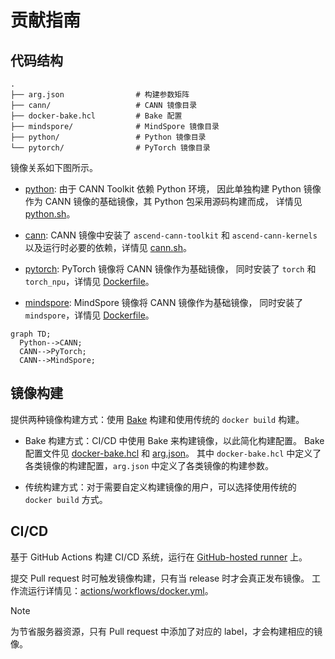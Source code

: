 # 贡献指南

## 代码结构

```
.
├── arg.json                # 构建参数矩阵
├── cann/                   # CANN 镜像目录
├── docker-bake.hcl         # Bake 配置
├── mindspore/              # MindSpore 镜像目录
├── python/                 # Python 镜像目录
└── pytorch/                # PyTorch 镜像目录
```

镜像关系如下图所示。

- [python](./python): 由于 CANN Toolkit 依赖 Python 环境，
  因此单独构建 Python 镜像作为 CANN 镜像的基础镜像，其 Python 包采用源码构建而成，
  详情见 [python.sh](./python/python.sh)。

- [cann](./cann): CANN 镜像中安装了 `ascend-cann-toolkit` 和 `ascend-cann-kernels`
  以及运行时必要的依赖，详情见 [cann.sh](./cann/cann.sh)。

- [pytorch](./pytorch): PyTorch 镜像将 CANN 镜像作为基础镜像，
  同时安装了 `torch` 和 `torch_npu`，详情见 [Dockerfile](./pytorch/Dockerfile)。

- [mindspore](./mindspore): MindSpore 镜像将 CANN 镜像作为基础镜像，
  同时安装了 `mindspore`，详情见 [Dockerfile](./mindspore/Dockerfile)。

```mermaid
graph TD;
  Python-->CANN;
  CANN-->PyTorch;
  CANN-->MindSpore;
```

## 镜像构建

提供两种镜像构建方式：使用 [Bake][0] 构建和使用传统的 `docker build` 构建。

- Bake 构建方式：CI/CD 中使用 Bake 来构建镜像，以此简化构建配置。
  Bake 配置文件见 [docker-bake.hcl](./docker-bake.hcl) 和 [arg.json](./arg.json)。
  其中 `docker-bake.hcl` 中定义了各类镜像的构建配置，`arg.json` 中定义了各类镜像的构建参数。

- 传统构建方式：对于需要自定义构建镜像的用户，可以选择使用传统的 `docker build` 方式。

[0]: https://docs.docker.com/build/bake/

## CI/CD

基于 GitHub Actions 构建 CI/CD 系统，运行在 [GitHub-hosted runner][10] 上。

提交 Pull request 时可触发镜像构建，只有当 release 时才会真正发布镜像。
工作流运行详情见：[actions/workflows/docker.yml][11]。

> [!NOTE]  
> 为节省服务器资源，只有 Pull request 中添加了对应的 label，才会构建相应的镜像。

[10]: https://github.com/actions/runner-images
[11]: https://github.com/openmerlin/dockerfile/actions/workflows/docker.yml
[12]: https://github.com/openmerlin/dockerfile/labels
